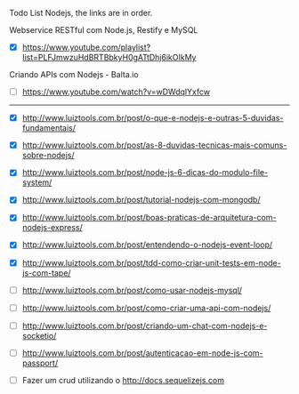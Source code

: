 Todo List Nodejs, the links are in order.

Webservice RESTful com Node.js, Restify e MySQL

- [x] https://www.youtube.com/playlist?list=PLFJmwzuHdBRTBbkyH0gATtDhj6ikOIkMy

Criando APIs com Nodejs - Balta.io
- [ ] https://www.youtube.com/watch?v=wDWdqlYxfcw

---

- [x] http://www.luiztools.com.br/post/o-que-e-nodejs-e-outras-5-duvidas-fundamentais/

- [x] http://www.luiztools.com.br/post/as-8-duvidas-tecnicas-mais-comuns-sobre-nodejs/

- [x] http://www.luiztools.com.br/post/node-js-6-dicas-do-modulo-file-system/

- [x] http://www.luiztools.com.br/post/tutorial-nodejs-com-mongodb/

- [x] http://www.luiztools.com.br/post/boas-praticas-de-arquitetura-com-nodejs-express/

- [x] http://www.luiztools.com.br/post/entendendo-o-nodejs-event-loop/

- [x] http://www.luiztools.com.br/post/tdd-como-criar-unit-tests-em-node-js-com-tape/

- [ ] http://www.luiztools.com.br/post/como-usar-nodejs-mysql/

- [ ] http://www.luiztools.com.br/post/como-criar-uma-api-com-nodejs/

- [ ] http://www.luiztools.com.br/post/criando-um-chat-com-nodejs-e-socketio/

- [ ] http://www.luiztools.com.br/post/autenticacao-em-node-js-com-passport/

- [ ] Fazer um crud utilizando o http://docs.sequelizejs.com
